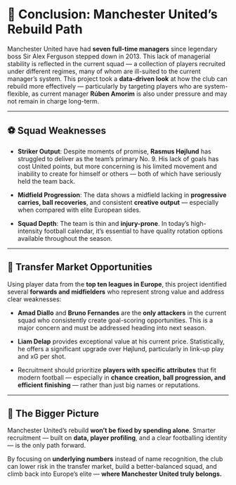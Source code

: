 # 📍 Conclusion: Manchester United’s Rebuild Path

Manchester United have had **seven full-time managers** since legendary boss Sir Alex Ferguson stepped down in 2013. This lack of managerial stability is reflected in the current squad — a collection of players recruited under different regimes, many of whom are ill-suited to the current manager’s system.
This project took a **data-driven look** at how the club can rebuild more effectively — particularly by targeting players who are system-flexible, as current manager **Rúben Amorim** is also under pressure and may not remain in charge long-term.

---

## ⚽ Squad Weaknesses

* **Striker Output**: Despite moments of promise, **Rasmus Højlund** has struggled to deliver as the team’s primary No. 9. His lack of goals has cost United points, but more concerning is his limited movement and inability to create for himself or others — both of which have seriously held the team back.

* **Midfield Progression**: The data shows a midfield lacking in **progressive carries, ball recoveries**, and consistent **creative output** — especially when compared with elite European sides.

* **Squad Depth**: The team is thin and **injury-prone**. In today’s high-intensity football calendar, it’s essential to have quality rotation options available throughout the season.

---

## 🎯 Transfer Market Opportunities

Using player data from the **top ten leagues in Europe**, this project identified several **forwards and midfielders** who represent strong value and address clear weaknesses:

* **Amad Diallo** and **Bruno Fernandes** are the **only attackers** in the current squad who consistently create goal-scoring opportunities. This is a major concern and must be addressed heading into next season.

* **Liam Delap** provides exceptional value at his current price. Statistically, he offers a significant upgrade over Højlund, particularly in link-up play and xG per shot.

* Recruitment should prioritize **players with specific attributes** that fit modern football — especially in **chance creation, ball progression, and efficient finishing** — rather than just big names or reputations.

---

## 🔮 The Bigger Picture

Manchester United’s rebuild **won’t be fixed by spending alone**. Smarter recruitment — built on **data, player profiling**, and a clear footballing identity — is the only path forward.

By focusing on **underlying numbers** instead of name recognition, the club can lower risk in the transfer market, build a better-balanced squad, and climb back into Europe’s elite —
**where Manchester United truly belongs.**



